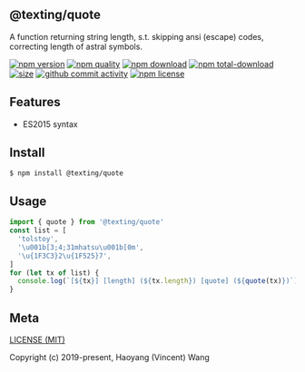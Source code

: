 ## @texting/quote

A function returning string length, s.t. skipping ansi (escape) codes, correcting length of astral symbols.

[![npm version][npm-image]][npm-url]
[![npm quality][quality-image]][quality-url]
[![npm download][download-image]][npm-url]
[![npm total-download][total-download-image]][npm-url]
[![size][size]][size-url]
[![github commit activity][commit-image]][github-url]
[![npm license][license-image]][npm-url]

## Features

- ES2015 syntax

## Install

```console
$ npm install @texting/quote
```

## Usage

```js
import { quote } from '@texting/quote'
const list = [
  'tolstoy',
  '\u001b[3;4;31mhatsu\u001b[0m',
  '\u{1F3C3}2\u{1F525}7',
]
for (let tx of list) {
  console.log(`[${tx}] [length] (${tx.length}) [quote] (${quote(tx)})`)
}
```

## Meta

[LICENSE (MIT)](/LICENSE)

Copyright (c) 2019-present, Haoyang (Vincent) Wang

[//]: <> (Shields)

[npm-image]: https://img.shields.io/npm/v/@texting/bracket.svg?style=flat-square

[quality-image]: http://npm.packagequality.com/shield/@texting/bracket.svg?style=flat-square

[download-image]: https://img.shields.io/npm/dm/@texting/bracket.svg?style=flat-square

[total-download-image]:https://img.shields.io/npm/dt/@texting/bracket.svg?style=flat-square

[license-image]: https://img.shields.io/npm/l/@texting/bracket.svg?style=flat-square

[commit-image]: https://img.shields.io/github/commit-activity/y/hoyeungw/spare/bracket?style=flat-square

[size]: https://flat.badgen.net/packagephobia/install/@texting/bracket

[//]: <> (Link)

[npm-url]: https://npmjs.org/package/@texting/bracket

[quality-url]: http://packagequality.com/#?package=@texting/bracket

[github-url]: https://github.com/hoyeungw/@texting/bracket

[size-url]: https://packagephobia.now.sh/result?p=@texting/bracket
